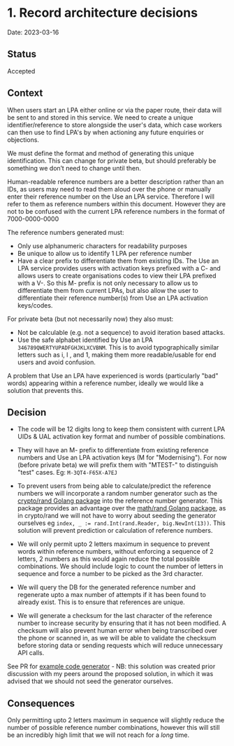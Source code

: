 # 1. Record architecture decisions

Date: 2023-03-16

## Status

Accepted

## Context

When users start an LPA either online or via the paper route, their data will be sent to and stored in this service. We need to create a unique identifier/reference to store alongside the user's data, which case workers can then use to find LPA's by when actioning any future enquiries or objections.

We must define the format and method of generating this unique identification. This can change for private beta, but should preferably be something we don’t need to change until then.

Human-readable reference numbers are a better description rather than an IDs, as users may need to read them aloud over the phone or manually enter their reference number on the Use an LPA service. Therefore I will refer to them as reference numbers within this document. However they are not to be confused with the current LPA reference numbers in the format of 7000-0000-0000

The reference numbers generated must:
- Only use alphanumeric characters for readability purposes
- Be unique to allow us to identify 1 LPA per reference number
- Have a clear prefix to differentiate them from existing IDs. The Use an LPA service provides users with activation keys prefixed with a C- and allows users to create organisations codes to view their LPA prefixed with a V-. So this M- prefix is not only necessary to allow us to differentiate them from current LPAs, but also allow the user to differentiate their reference number(s) from Use an LPA activation keys/codes.


For private beta (but not necessarily now) they also must:
- Not be calculable (e.g. not a sequence) to avoid iteration based attacks.
- Use the safe alphabet identified by Use an LPA `346789QWERTYUPADFGHJKLXCVBNM`. This is to avoid typographically similar letters such as i, l , and 1, making them more readable/usable for end users and avoid confusion.

A problem that Use an LPA have experienced is words (particularly "bad" words) appearing within a reference number, ideally we would like a solution that prevents this.

## Decision

- The code will be 12 digits long to keep them consistent with current LPA UIDs & UAL activation key format and number of possible combinations. 
- They will have an M- prefix to differentiate from existing reference numbers and Use an LPA activation keys (M for "Modernising"). For now (before private beta) we will prefix them with "MTEST-" to distinguish "test" cases.
Eg: `M-3QT4-F65X-A7EJ`

- To prevent users from being able to calculate/predict the reference numbers we will incorporate a random number generator such as the [crypto/rand Golang package](https://pkg.go.dev/crypto/rand) into the reference number generator. This package provides an advantage over the [math/rand Golang package](https://pkg.go.dev/math/rand), as in crypto/rand we will not have to worry about seeding the generator ourselves eg `index, _ := rand.Int(rand.Reader, big.NewInt(13))`. This solution will prevent prediction or calculation of reference numbers.

- We will only permit upto 2 letters maximum in sequence to prevent words within reference numbers, without enforcing a sequence of 2 letters, 2 numbers as this would again reduce the total possible combinations. We should include logic to count the number of letters in sequence and force a number to be picked as the 3rd character.
- We will query the DB for the generated reference number and regenerate upto a max number of attempts if it has been found to already exist. This is to ensure that references are unique.
- We will generate a checksum for the last character of the reference number to increase security by ensuring that it has not been modified. A checksum will also prevent human error when being transcribed over the phone or scanned in, as we will be able to validate the checksum before storing data or sending requests which will reduce unnecessary API calls.

See PR for [example code generator](https://github.com/ministryofjustice/opg-data-lpa-id/pull/10) - NB: this solution was created prior discussion with my peers around the proposed solution, in which it was advised that we should not seed the generator ourselves.

## Consequences

Only permitting upto 2 letters maximum in sequence will slightly reduce the number of possible reference number combinations, however this will still be an incredibly high limit that we will not reach for a *long* time. 
